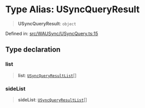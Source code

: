 # Type Alias: USyncQueryResult

> **USyncQueryResult**: `object`

Defined in: [src/WAUSync/USyncQuery.ts:15](https://github.com/Fokusdotid/bail/blob/8a30cf93a8ac726f06d1ad6578695812a8253e53/src/WAUSync/USyncQuery.ts#L15)

## Type declaration

### list

> **list**: [`USyncQueryResultList`](USyncQueryResultList.md)[]

### sideList

> **sideList**: [`USyncQueryResultList`](USyncQueryResultList.md)[]
